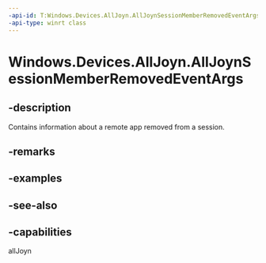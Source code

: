----api-id: T:Windows.Devices.AllJoyn.AllJoynSessionMemberRemovedEventArgs
-api-type: winrt class
---<!-- Class syntax.public class AllJoynSessionMemberRemovedEventArgs : Windows.Devices.AllJoyn.IAllJoynSessionMemberRemovedEventArgs--># Windows.Devices.AllJoyn.AllJoynSessionMemberRemovedEventArgs## -descriptionContains information about a remote app removed from a session.## -remarks## -examples## -see-also## -capabilitiesallJoyn